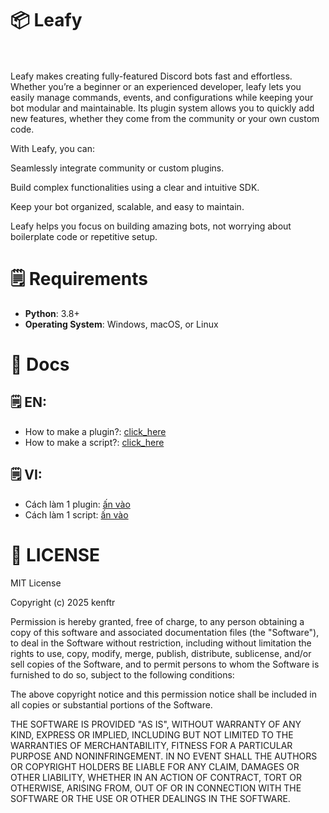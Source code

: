 # 📦 Leafy<br><br>
Leafy makes creating fully-featured Discord bots fast and effortless.
Whether you’re a beginner or an experienced developer, leafy lets you easily manage commands, events, and configurations while keeping your bot modular and maintainable. Its plugin system allows you to quickly add new features, whether they come from the community or your own custom code.

With Leafy, you can:

Seamlessly integrate community or custom plugins.

Build complex functionalities using a clear and intuitive SDK.

Keep your bot organized, scalable, and easy to maintain.

Leafy helps you focus on building amazing bots, not worrying about boilerplate code or repetitive setup.


# 🗒️ Requirements<br>
- **Python**: 3.8+
- **Operating System**: Windows, macOS, or Linux

# 🔖 Docs<br>
## 🗒️ EN:
- How to make a plugin?: [click_here](https://github.com/Notkenftr/Leafy/tree/main/docs/EN/make_a_plugin)
- How to make a script?: [click_here](https://github.com/Notkenftr/leafy/tree/main/docs/EN/make_a_script)
## 🗒️ VI:
- Cách làm 1 plugin: [ấn vào](https://github.com/Notkenftr/leafy/tree/main/docs/VI/make_a_plugin)
- Cách làm 1 script: [ấn vào](https://github.com/Notkenftr/leafy/docs/tree/main/VI/make_a_script)
# 📍 LICENSE

MIT License

Copyright (c) 2025 kenftr

Permission is hereby granted, free of charge, to any person obtaining a copy
of this software and associated documentation files (the "Software"), to deal
in the Software without restriction, including without limitation the rights
to use, copy, modify, merge, publish, distribute, sublicense, and/or sell
copies of the Software, and to permit persons to whom the Software is
furnished to do so, subject to the following conditions:

The above copyright notice and this permission notice shall be included in all
copies or substantial portions of the Software.

THE SOFTWARE IS PROVIDED "AS IS", WITHOUT WARRANTY OF ANY KIND, EXPRESS OR
IMPLIED, INCLUDING BUT NOT LIMITED TO THE WARRANTIES OF MERCHANTABILITY,
FITNESS FOR A PARTICULAR PURPOSE AND NONINFRINGEMENT. IN NO EVENT SHALL THE
AUTHORS OR COPYRIGHT HOLDERS BE LIABLE FOR ANY CLAIM, DAMAGES OR OTHER
LIABILITY, WHETHER IN AN ACTION OF CONTRACT, TORT OR OTHERWISE, ARISING FROM,
OUT OF OR IN CONNECTION WITH THE SOFTWARE OR THE USE OR OTHER DEALINGS IN THE
SOFTWARE.